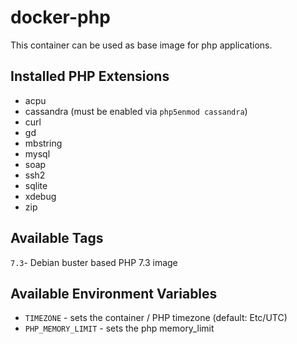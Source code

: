 # docker-php

This container can be used as base image for php applications.

## Installed PHP Extensions
* acpu
* cassandra (must be enabled via `php5enmod cassandra`)
* curl
* gd
* mbstring
* mysql
* soap
* ssh2
* sqlite
* xdebug
* zip

## Available Tags

`7.3`- Debian buster based PHP 7.3 image

## Available Environment Variables

* `TIMEZONE` - sets the container / PHP timezone (default: Etc/UTC)
* `PHP_MEMORY_LIMIT` - sets the php memory_limit

